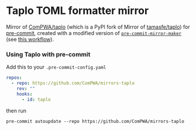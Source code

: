 # Taplo TOML formatter mirror

Mirror of [ComPWA/taplo](https://github.com/ComPWA/taplo) (which is a PyPI fork of Mirror of [tamasfe/taplo](https://github.com/tamasfe/taplo)) for [pre-commit](https://pre-commit.com), created with a modified version of [`pre-commit-mirror-maker`](https://github.com/pre-commit/pre-commit-mirror-maker) (see [this workflow](./.github/workflows/update-tags.yml)).

### Using Taplo with pre-commit

Add this to your `.pre-commit-config.yaml`

```yaml
repos:
  - repo: https://github.com/ComPWA/mirrors-taplo
    rev: ""
    hooks:
      - id: taplo
```

then run

```shell
pre-commit autoupdate --repo https://github.com/ComPWA/mirrors-taplo
```
